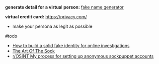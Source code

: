 
**generate detail for a virtual person:**
[fake name generator](https://www.fakenamegenerator.com/)

**virtual credit card:**
https://privacy.com/

- make your persona as legit as possible 

#todo 
- [How to build a solid fake identity for online investigations](https://www.paliscope.com/2019/10/21/how-to-build-a-solid-fake-identity-for-online-investigations/)
- [The Art Of The Sock](https://www.secjuice.com/the-art-of-the-sock-osint-humint/)
- [r/OSINT My process for setting up anonymous sockpuppet accounts](https://www.reddit.com/r/OSINT/comments/dp70jr/my_process_for_setting_up_anonymous_sockpuppet/)